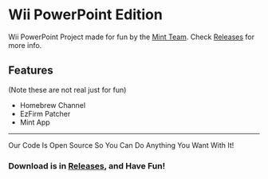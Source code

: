 # Wii PowerPoint Edition
Wii PowerPoint Project made for fun by the [Mint Team](https://github.com/orgs/pieosteam/teams/mint-team).
Check [Releases](https://github.com/datkat21/Wii-PPT/releases) for more info.
## Features
(Note these are not real just for fun)
* Homebrew Channel
* EzFirm Patcher
* Mint App 
---
Our Code Is Open Source So You Can Do Anything You Want With It!
### Download is in [Releases](https://github.com/datkat21/Wii-PPT/releases), and Have Fun!
